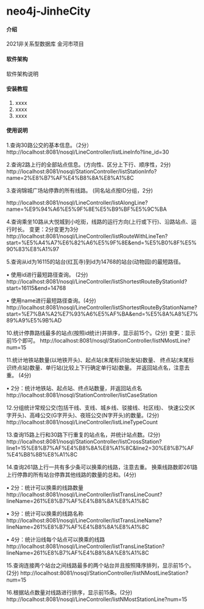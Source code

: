 # neo4j-JinheCity

#### 介绍
2021非关系型数据库 金河市项目

#### 软件架构
软件架构说明


#### 安装教程

1.  xxxx
2.  xxxx
3.  xxxx

#### 使用说明

1.查询30路公交的基本信息。（2分）
http://localhost:8081/nosql/LineController/listLineInfo?line_id=30

2.查询2路上行的全部站点信息。(方向性、区分上下行、顺序性，2分)
http://localhost:8081/nosql/StationController/listStationInfo?name=2%E8%B7%AF%E4%B8%8A%E8%A1%8C

3.查询锦城广场站停靠的所有线路。 (同名站点按ID分组，2分)

http://localhost:8081/nosql/LineController/listAlongLine?name=%E9%94%A6%E5%9F%8E%E5%B9%BF%E5%9C%BA

4.查询乘坐10路从大悦城到小吃街，线路的运行方向(上行或下行)、沿路站点、运行时长。
变更：2分变更为3分
http://localhost:8081/nosql/LineController/listRouteWithLineTen?start=%E5%A4%A7%E6%82%A6%E5%9F%8E&end=%E5%B0%8F%E5%90%83%E8%A1%97

5.查询从id为16115的站台(红瓦寺)到id为14768的站台(动物园)的最短路径。 

• 使用id进行最短路径查询。 (2分)
http://localhost:8081/nosql/LineController/listShortestRouteByStationId?start=16115&end=14768

• 使用name进行最短路径查询。(4分)
http://localhost:8081/nosql/LineController/listShortestRouteByStationName?start=%E7%BA%A2%E7%93%A6%E5%AF%BA&end=%E5%8A%A8%E7%89%A9%E5%9B%AD

10.统计停靠路线最多的站点(按照id统计)并排序，显示前15个。(2分) 变更：显示前15个即可。
http://localhost:8081/nosql/StationController/listNMostLine?num=15

11.统计地铁站数量(以地铁开头)、起点站(末尾标识始发站)数量、 终点站(末尾标识终点站)数量、单行站(比较上下行确定单行站)数量。 并返回站点名，注意去重。 (4分)

• 2分：统计地铁站、起点站、终点站数量，并返回站点名 
http://localhost:8081/nosql/StationController/listCaseStation

12.分组统计常规公交(包括干线、支线、城乡线、驳接线、社区线)、 快速公交(K字开头)、高峰公交(G字开头)、夜班公交(N字开头)的数量。(2分)
http://localhost:8081/nosql/LineController/listLineTypeCount

13.查询15路上行和30路下行重复的站点名，并统计站点数。(2分)
http://localhost:8081/nosql/StationController/listCrossStation?line1=15%E8%B7%AF%E4%B8%8A%E8%A1%8C&line2=30%E8%B7%AF%E4%B8%8B%E8%A1%8C

14.查询261路上行一共有多少条可以换乘的线路，注意去重。 换乘线路数即261路上行停靠的所有站台停靠其他线路的数量的总和。(4分)

• 2分：统计可以换乘的线路数量
http://localhost:8081/nosql/LineController/listTransLineCount?lineName=261%E8%B7%AF%E4%B8%8A%E8%A1%8C

• 3分：统计可以换乘的线路名称
http://localhost:8081/nosql/LineController/listTransLineName?lineName=261%E8%B7%AF%E4%B8%8A%E8%A1%8C

• 4分：统计沿线每个站点可以换乘的线路
http://localhost:8081/nosql/LineController/listTransLineStation?lineName=261%E8%B7%AF%E4%B8%8A%E8%A1%8C

15.查询连接两个站台之间线路最多的两个站台并且按照降序排列，显示前15个。(2分)
http://localhost:8081/nosql/StationController/listNMostLineStation?num=15

16.根据站点数量对线路进行排序，显示前15条。(2分)
http://localhost:8081/nosql/LineController/listNMostStationLine?num=15



